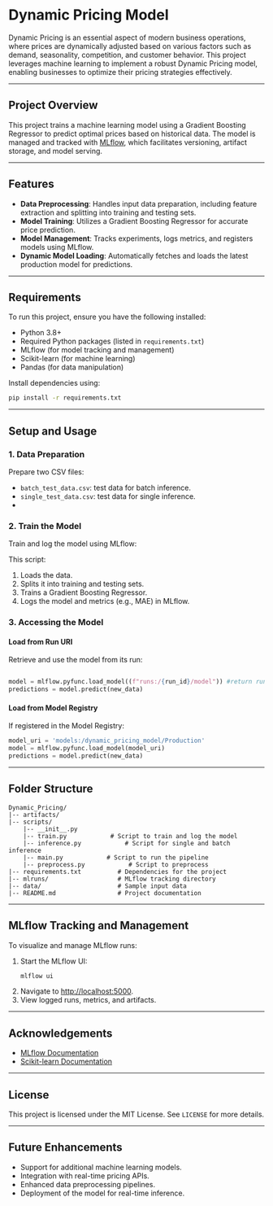 # Dynamic Pricing Model

Dynamic Pricing is an essential aspect of modern business operations, where prices are dynamically adjusted based on various factors such as demand, seasonality, competition, and customer behavior. This project leverages machine learning to implement a robust Dynamic Pricing model, enabling businesses to optimize their pricing strategies effectively.

---

## **Project Overview**

This project trains a machine learning model using a Gradient Boosting Regressor to predict optimal prices based on historical data. The model is managed and tracked with [MLflow](https://mlflow.org/), which facilitates versioning, artifact storage, and model serving.

---

## **Features**

- **Data Preprocessing**: Handles input data preparation, including feature extraction and splitting into training and testing sets.
- **Model Training**: Utilizes a Gradient Boosting Regressor for accurate price prediction.
- **Model Management**: Tracks experiments, logs metrics, and registers models using MLflow.
- **Dynamic Model Loading**: Automatically fetches and loads the latest production model for predictions.

---

## **Requirements**

To run this project, ensure you have the following installed:

- Python 3.8+
- Required Python packages (listed in `requirements.txt`)
- MLflow (for model tracking and management)
- Scikit-learn (for machine learning)
- Pandas (for data manipulation)

Install dependencies using:
```bash
pip install -r requirements.txt
```

---

## **Setup and Usage**

### **1. Data Preparation**
Prepare two CSV files:
- `batch_test_data.csv`: test data for batch inference.
- `single_test_data.csv`: test data for single inference.
- 
### **2. Train the Model**
Train and log the model using MLflow:


This script:
1. Loads the data.
2. Splits it into training and testing sets.
3. Trains a Gradient Boosting Regressor.
4. Logs the model and metrics (e.g., MAE) in MLflow.

### **3. Accessing the Model**
#### **Load from Run URI**
Retrieve and use the model from its run:
```python

model = mlflow.pyfunc.load_model((f"runs:/{run_id}/model")) #return run_id from train.py
predictions = model.predict(new_data)
```

#### **Load from Model Registry**
If registered in the Model Registry:
```python
model_uri = 'models:/dynamic_pricing_model/Production'
model = mlflow.pyfunc.load_model(model_uri)
predictions = model.predict(new_data)
```

---

## **Folder Structure**
```
Dynamic_Pricing/
|-- artifacts/
|-- scripts/
    |-- __init__.py            
    |-- train.py            # Script to train and log the model
    |-- inference.py            # Script for single and batch inference
    |-- main.py            # Script to run the pipeline
    |-- preprocess.py            # Script to preprocess
|-- requirements.txt          # Dependencies for the project
|-- mlruns/                   # MLflow tracking directory
|-- data/                     # Sample input data
|-- README.md                 # Project documentation
```

---

## **MLflow Tracking and Management**

To visualize and manage MLflow runs:
1. Start the MLflow UI:
   ```bash
   mlflow ui
   ```
2. Navigate to [http://localhost:5000](http://localhost:5000).
3. View logged runs, metrics, and artifacts.

---

## **Acknowledgements**

- [MLflow Documentation](https://mlflow.org/docs/latest/index.html)
- [Scikit-learn Documentation](https://scikit-learn.org/stable/)

---

## **License**

This project is licensed under the MIT License. See `LICENSE` for more details.

---

## **Future Enhancements**

- Support for additional machine learning models.
- Integration with real-time pricing APIs.
- Enhanced data preprocessing pipelines.
- Deployment of the model for real-time inference.

